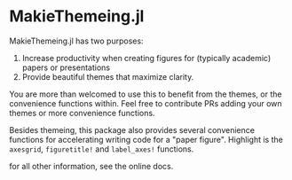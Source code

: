 # MakieThemeing.jl

MakieThemeing.jl has two purposes:

1. Increase productivity when creating figures for (typically academic) papers or presentations
2. Provide beautiful themes that maximize clarity.

You are more than welcomed to use this to benefit from the themes,
or the convenience functions within.
Feel free to contribute PRs adding your own themes or more convenience functions.

Besides themeing, this package also provides several convenience functions
for accelerating writing code for a "paper figure". Highlight is the `axesgrid`, `figuretitle!` and `label_axes!` functions.

for all other information, see the online docs.